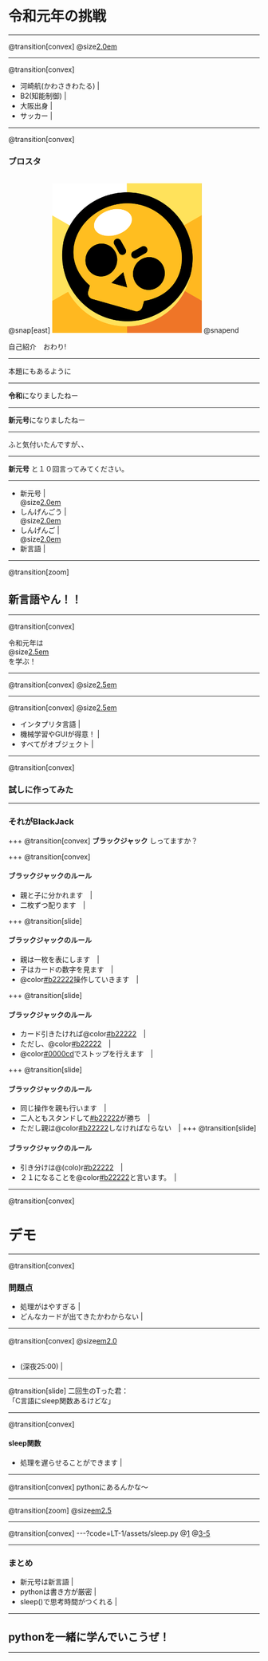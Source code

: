 # 令和元年の挑戦

---
@transition[convex]
@size[2.0em](まずは自己紹介します)

---
@transition[convex]
* 河崎航(かわさきわたる) |
* B2(知能制御) |
* 大阪出身 |
* サッカー |

---
@transition[convex]
### ブロスタ
<br>   
@snap[east]
<img src="LT-1/assets/brawlstars.png" />
@snapend
  
自己紹介　おわり!

---

本題にもあるように

---

**令和**になりましたねー

---

**新元号**になりましたねー

---

ふと気付いたんですが、、

---

**新元号** と１０回言ってみてください。

---
 * 新元号  |
 <br> @size[2.0em](↓)   
 * しんげんごう  |
 <br> @size[2.0em](↓)   
 * しんげんご  |
 <br> @size[2.0em](↓)   
 * 新言語  |
 
---
@transition[zoom]

## 新言語やん！！

---
@transition[convex]

 令和元年は<br>
 @size[2.5em](@color[#b22222](新言語)) <br>
 を学ぶ！

---
@transition[convex]
@size[2.5em](python)

---
@transition[convex]
@size[2.5em](pythonって)

* インタプリタ言語 |
* 機械学習やGUIが得意！ |
* すべてがオブジェクト |

---
@transition[convex]
### 試しに作ってみた

---

### それがBlackJack

+++
@transition[convex]
**ブラックジャック** しってますか？

+++
@transition[convex]
#### ブラックジャックのルール
* 親と子に分かれます　|
* 二枚ずつ配ります　|

+++
@transition[slide]
#### ブラックジャックのルール
* 親は一枚を表にします　|
* 子はカードの数字を見ます　|
* @color[#b22222](２１になるように)操作していきます　|

+++
@transition[slide]
#### ブラックジャックのルール
* カード引きたければ@color[#b22222]("ヒット")　|
* ただし、@color[#b22222](２１を超えると即負け)　|
* @color[#0000cd]("スタンド")でストップを行えます　|

+++
@transition[slide]
#### ブラックジャックのルール
* 同じ操作を親も行います　|
* 二人ともスタンドして[#b22222](２１に近いほう)が勝ち　|
* ただし親は@color[#b22222](１７まではヒット)しなければならない　|
+++
@transition[slide]
#### ブラックジャックのルール
* 引き分けは@(colo)r[#b22222](親の勝ち)　|
* ２１になることを@color[#b22222](BlackJack)と言います。　|


---
@transition[convex]
# デモ

---
@transition[convex]
### 問題点
* 処理がはやすぎる |
* どんなカードが出てきたかわからない |

---
@transition[convex]
@size[em2.0](どうしよっかなー)　　
<br><br>
* (深夜25:00) |

---
@transition[slide]
二回生のTった君：
<br>
「C言語にsleep関数あるけどな」

---
@transition[convex]
#### sleep関数

* 処理を遅らせることができます |

---
@transition[convex]
pythonにあるんかな〜   

---
@transition[zoom]
@size[em2.5](あったわ)

---

@transition[convex]
---?code=LT-1/assets/sleep.py
@[1](sleep関数だけ使います)
@[3-5](時間を指定して処理を遅らせる)


---
### まとめ

* 新元号は新言語  |
* pythonは書き方が厳密   |
* sleep()で思考時間がつくれる      |

---

## pythonを一緒に学んでいこうぜ！

---

　


 
